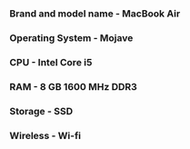 ### Brand and model name - MacBook Air
### Operating System - Mojave
### CPU - Intel Core i5
### RAM - 8 GB 1600 MHz DDR3
### Storage - SSD
### Wireless - Wi-fi

